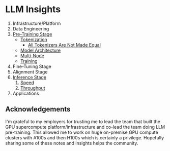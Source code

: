 # LLM Insights

1. Infrastructure/Platform
2. Data Engineering
3. [Pre-Training Stage](pretraining/)
   - [Tokenization](pretraining/tokenization/README.md)
     - [All Tokenizers Are Not Made Equal](pretraining/tokenization/README.md#all-tokenizers-are-not-made-equal)
   - [Model Architecture](pretraining/architecture/README.md)
   - [Multi-Node](pretraining/multi-node/README.md)
   - [Training](pretraining/training/README.md)
4. Fine-Tuning Stage
5. Alignment Stage
6. [Inference Stage](inference/)
   1. [Speed](inference/README.md#generative-inference-speed)
   2. [Throughput](inference/README.md#generative-inference-throughput)
7. Applications

## Acknowledgements

I'm grateful to my employers for trusting me to lead the team that built the GPU supercompute platform/infrastructure and co-lead the team doing LLM pre-training. This allowed me to work on huge on-premise GPU compute clusters with A100s and then H100s which is certainly a privilege. Hopefully sharing some of these notes and insights helps the community.